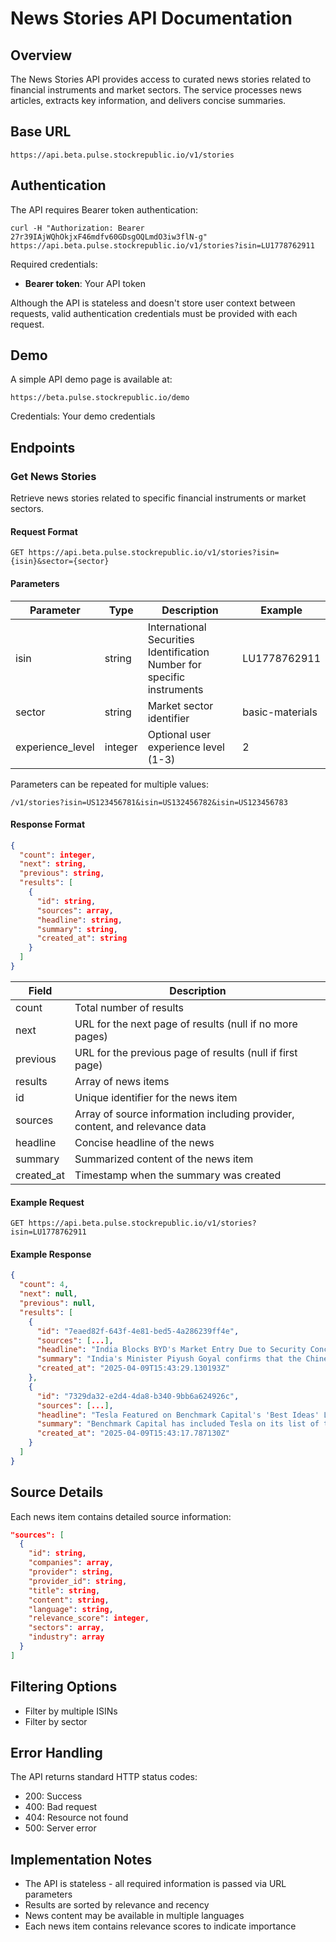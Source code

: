 # News Stories API Documentation

## Overview
The News Stories API provides access to curated news stories related to financial instruments and market sectors. The service processes news articles, extracts key information, and delivers concise summaries.

## Base URL
```
https://api.beta.pulse.stockrepublic.io/v1/stories
```

## Authentication
The API requires Bearer token authentication:

```
curl -H "Authorization: Bearer 27r39IAjWQhOkjxF46mdfv60GDsgOQLmdO3iw3flN-g" https://api.beta.pulse.stockrepublic.io/v1/stories?isin=LU1778762911
```

Required credentials:
- **Bearer token**: Your API token

Although the API is stateless and doesn't store user context between requests, valid authentication credentials must be provided with each request.

## Demo
A simple API demo page is available at:
```
https://beta.pulse.stockrepublic.io/demo
```
Credentials: Your demo credentials

## Endpoints

### Get News Stories
Retrieve news stories related to specific financial instruments or market sectors.

#### Request Format
```
GET https://api.beta.pulse.stockrepublic.io/v1/stories?isin={isin}&sector={sector}
```

#### Parameters

| Parameter | Type | Description | Example |
|-----------|------|-------------|---------|
| isin | string | International Securities Identification Number for specific instruments | LU1778762911 |
| sector | string | Market sector identifier | basic-materials |
| experience_level | integer | Optional user experience level (1-3) | 2 |

Parameters can be repeated for multiple values:
```
/v1/stories?isin=US123456781&isin=US132456782&isin=US123456783
```

#### Response Format
```json
{
  "count": integer,
  "next": string,
  "previous": string,
  "results": [
    {
      "id": string,
      "sources": array,
      "headline": string,
      "summary": string,
      "created_at": string
    }
  ]
}
```

| Field | Description |
|-------|-------------|
| count | Total number of results |
| next | URL for the next page of results (null if no more pages) |
| previous | URL for the previous page of results (null if first page) |
| results | Array of news items |
| id | Unique identifier for the news item |
| sources | Array of source information including provider, content, and relevance data |
| headline | Concise headline of the news |
| summary | Summarized content of the news item |
| created_at | Timestamp when the summary was created |

#### Example Request
```
GET https://api.beta.pulse.stockrepublic.io/v1/stories?isin=LU1778762911
```

#### Example Response
```json
{
  "count": 4,
  "next": null,
  "previous": null,
  "results": [
    {
      "id": "7eaed82f-643f-4e81-bed5-4a286239ff4e",
      "sources": [...],
      "headline": "India Blocks BYD's Market Entry Due to Security Concerns",
      "summary": "India's Minister Piyush Goyal confirms that the Chinese electric vehicle manufacturer BYD will not be allowed to enter the Indian market, citing security concerns as the primary reason.",
      "created_at": "2025-04-09T15:43:29.130193Z"
    },
    {
      "id": "7329da32-e2d4-4da8-b340-9bb6a624926c",
      "sources": [...],
      "headline": "Tesla Featured on Benchmark Capital's 'Best Ideas' List",
      "summary": "Benchmark Capital has included Tesla on its list of top investment ideas, indicating the company's strong market position and potential for future growth.",
      "created_at": "2025-04-09T15:43:17.787130Z"
    }
  ]
}
```

## Source Details
Each news item contains detailed source information:

```json
"sources": [
  {
    "id": string,
    "companies": array,
    "provider": string,
    "provider_id": string,
    "title": string,
    "content": string,
    "language": string,
    "relevance_score": integer,
    "sectors": array,
    "industry": array
  }
]
```

## Filtering Options
- Filter by multiple ISINs
- Filter by sector

## Error Handling
The API returns standard HTTP status codes:
- 200: Success
- 400: Bad request
- 404: Resource not found
- 500: Server error

## Implementation Notes
- The API is stateless - all required information is passed via URL parameters
- Results are sorted by relevance and recency
- News content may be available in multiple languages
- Each news item contains relevance scores to indicate importance  
